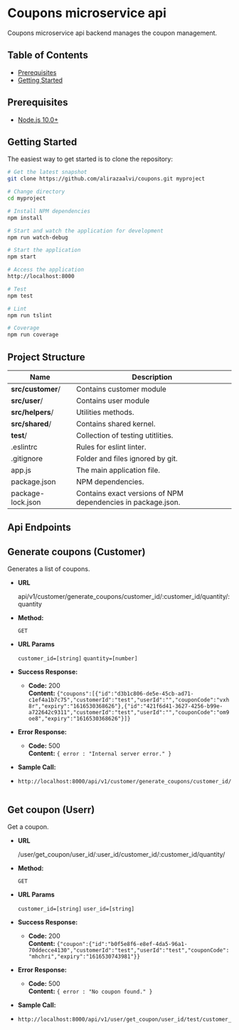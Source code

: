 # Coupons microservice api
Coupons microservice api backend manages the coupon management.

Table of Contents
-----------------

- [Prerequisites](#prerequisites)
- [Getting Started](#getting-started)

Prerequisites
-------------
- [Node.js 10.0+](http://nodejs.org)

Getting Started
---------------

The easiest way to get started is to clone the repository:
```bash
# Get the latest snapshot
git clone https://github.com/alirazaalvi/coupons.git myproject

# Change directory
cd myproject

# Install NPM dependencies
npm install

# Start and watch the application for development
npm run watch-debug

# Start the application
npm start

# Access the application
http://localhost:8000

# Test
npm test

# Lint
npm run tslint

# Coverage
npm run coverage
```

Project Structure
-----------------

| Name                               | Description                                                  |
| ---------------------------------- | ------------------------------------------------------------ |
| **src/customer**/             | Contains customer module           |
| **src/user**/             | Contains user module           |
| **src/helpers**/       | Utilities methods.
| **src/shared**/         | Contains shared kernel.
| **test**/         | Collection of testing utitlities.
| .eslintrc                          | Rules for eslint linter.
| .gitignore                         | Folder and files ignored by git.
| app.js                             | The main application file.
| package.json                       | NPM dependencies.
| package-lock.json                  | Contains exact versions of NPM dependencies in package.json. |

Api Endpoints
-----------------
 **Generate coupons (Customer)**
----
  Generates a list of coupons.

* **URL**

  api/v1/customer/generate_coupons/customer_id/:customer_id/quantity/:quantity

* **Method:**

  `GET`

*  **URL Params**

   `customer_id=[string]`
   `quantity=[number]`

* **Success Response:**

  * **Code:** 200 <br />
    **Content:** `{"coupons":[{"id":"d3b1c806-de5e-45cb-ad71-c1ef4a1b7c75","customerId":"test","userId":"","couponCode":"vxh8r","expiry":"1616530368626"},{"id":"421f6d41-3627-4256-b99e-a722642c9311","customerId":"test","userId":"","couponCode":"om9oe8","expiry":"1616530368626"}]}`

* **Error Response:**

  * **Code:** 500 <br />
    **Content:** `{ error : "Internal server error." }`

* **Sample Call:**
*
   ```postman or browser
   http://localhost:8000/api/v1/customer/generate_coupons/customer_id/test/quantity/2


 **Get coupon (Userr)**
----
  Get a coupon.

* **URL**

  /user/get_coupon/user_id/:user_id/customer_id/:customer_id/quantity/

* **Method:**

  `GET`

*  **URL Params**

   `customer_id=[string]`
   `user_id=[string]`

* **Success Response:**

  * **Code:** 200 <br />
    **Content:** `{"coupon":{"id":"b0f5e8f6-e8ef-4da5-96a1-70ddecce4130","customerId":"test","userId":"test","couponCode":"mhchri","expiry":"1616530743981"}}`

* **Error Response:**

  * **Code:** 500 <br />
    **Content:** `{ error : "No coupon found." }`

* **Sample Call:**
*
   ```postman or browser
   http://localhost:8000/api/v1/user/get_coupon/user_id/test/customer_id/test